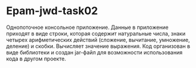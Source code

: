 # Epam-jwd-task02
Однопоточное консольное приложение.
Данные в приложение приходят в виде строки, которая содержит натуральные числа, знаки четырех арифметических действий (сложение, вычитание, умножение, деление) и скобки. Вычисляет значение выражения. Код организован в виде библиотеки и создан jar-файл для возможности использования кода в другом проекте. 
